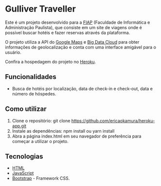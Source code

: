 # Gulliver Traveller
Este é um projeto desenvolvido para a [FIAP](https://www.fiap.com.br/) (Faculdade de Informática e Administração Paulista), que consiste em um site de viagens onde é possível buscar hotéis e fazer reservas através da plataforma.

O projeto utiliza a API do [Google Maps](https://developers.google.com/maps?hl=pt-br) e [Big Data Cloud](https://api.bigdatacloud.net/data/reverse-geocode-client) para obter informações de geolocalização e conta com uma interface amigável para o usuário.

Confira a hospedagem do projeto no [Heroku](https://heroku-gulliver-traveller-app.herokuapp.com/src).

## Funcionalidades
- Busca de hotéis por localização, data de check-in e check-out, data e número de hóspedes.

## Como utilizar
1. Clone o repositório: git clone https://github.com/ericaokamura/heroku-app.git
2. Instale as dependências: npm install ou yarn install
3. Abra a página index.html em seu navegador de preferência para começar a utilizar o projeto.

## Tecnologias
- [HTML](https://developer.mozilla.org/pt-BR/docs/Web/HTML)
- [JavaScript](https://developer.mozilla.org/pt-BR/docs/Web/JavaScript)
- [Bootstrap](https://getbootstrap.com/) - Framework CSS.
